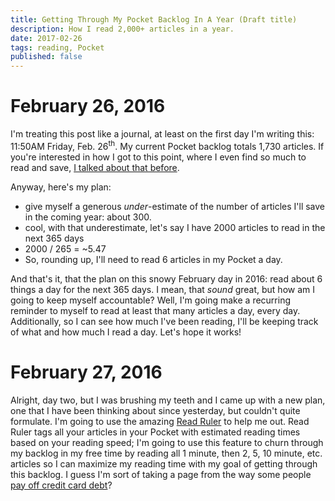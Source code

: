 ```yaml
---
title: Getting Through My Pocket Backlog In A Year (Draft title)
description: How I read 2,000+ articles in a year.
date: 2017-02-26
tags: reading, Pocket
published: false
---
```


# February 26, 2016

I'm treating this post like a journal, at least on the first day I'm writing
this: 11:50AM Friday, Feb. 26<sup>th</sup>. My current Pocket backlog totals
1,730 articles. If you're interested in how I got to this point, where I even
find so much to read and save, [I talked about that
before](cwervo.com/thoughts/2016/02/finding-good-reads.html).

Anyway, here's my plan:

- give myself a generous *under*-estimate of the number of articles I'll save in the coming year: about 300.
- cool, with that underestimate, let's say I have 2000 articles to read in the next 365 days
- 2000 / 265 = ~5.47
- So, rounding up, I'll need to read 6 articles in my Pocket a day.

And that's it, that the plan on this snowy February day in 2016: read about 6
things a day for the next 365 days. I mean, that _sound_ great, but how am I
going to keep myself accountable? Well, I'm going make a recurring reminder to
myself to read at least that many articles a day, every day. Additionally, so I
can see how much I've been reading, I'll be keeping track of what and how much
I read a day. Let's hope it works!

# February 27, 2016

Alright, day two, but I was brushing my teeth and I came up with a new plan,
one that I have been thinking about since yesterday, but couldn't quite
formulate. I'm going to use the amazing [Read Ruler](http://readruler.com/) to
help me out. Read Ruler tags all your articles in your Pocket with estimated
reading times based on your reading speed; I'm going to use this feature to
churn through my backlog in my free time by reading all 1 minute, then 2, 5, 10
minute, etc. articles so I can maximize my reading time with my goal of getting
through this backlog. I guess I'm sort of taking a page from the way some
people [pay off credit card
debt](http://www.thesimpledollar.com/dave-ramsey-vs-suze-orman-which-plan-for-dealing-with-debts-is-best/)?
